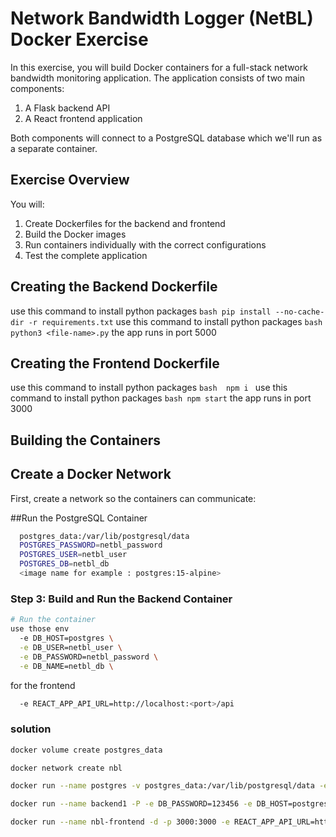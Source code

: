 # Network Bandwidth Logger (NetBL) Docker Exercise

In this exercise, you will build Docker containers for a full-stack network bandwidth monitoring application. The application consists of two main components:

1. A Flask backend API
2. A React frontend application

Both components will connect to a PostgreSQL database which we'll run as a separate container.

## Exercise Overview

You will:

1. Create Dockerfiles for the backend and frontend
2. Build the Docker images
3. Run containers individually with the correct configurations
4. Test the complete application

## Creating the Backend Dockerfile

use this command to install python packages `bash pip install --no-cache-dir -r requirements.txt`
use this command to install python packages `bash python3 <file-name>.py`
the app runs in port 5000

## Creating the Frontend Dockerfile

use this command to install python packages `bash  npm i `
use this command to install python packages `bash npm start`
the app runs in port 3000

## Building the Containers

## Create a Docker Network

First, create a network so the containers can communicate:

##Run the PostgreSQL Container

```bash
  postgres_data:/var/lib/postgresql/data
  POSTGRES_PASSWORD=netbl_password
  POSTGRES_USER=netbl_user
  POSTGRES_DB=netbl_db
  <image name for example : postgres:15-alpine>
```

### Step 3: Build and Run the Backend Container

```bash
# Run the container
use those env
  -e DB_HOST=postgres \
  -e DB_USER=netbl_user \
  -e DB_PASSWORD=netbl_password \
  -e DB_NAME=netbl_db \
```

for the frontend

```bash
  -e REACT_APP_API_URL=http://localhost:<port>/api
```

### solution

```bash
docker volume create postgres_data
```

```bash
docker network create nbl
```

```bash
docker run --name postgres -v postgres_data:/var/lib/postgresql/data -e POSTGRES_PASSWORD=123456 -e POSTGRES_USER=mama -e POSTGRES_DB=netbl_db -d --network nbl postgres:14.17-bookworm
```

```bash
docker run --name backend1 -P -e DB_PASSWORD=123456 -e DB_HOST=postgres -e DB_USER=mama -d  nbl-server
```

```bash
docker run --name nbl-frontend -d -p 3000:3000 -e REACT_APP_API_URL=http://localhost:32773/api nbl-frontend
```
